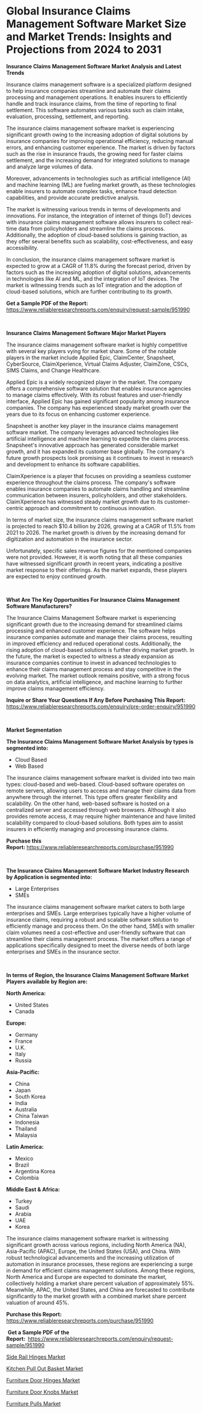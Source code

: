 <p><h1>Global Insurance Claims Management Software Market Size and Market Trends: Insights and Projections from 2024 to 2031</h1></p><p><strong>Insurance Claims Management Software Market Analysis and Latest Trends</strong></p>
<p><p>Insurance claims management software is a specialized platform designed to help insurance companies streamline and automate their claims processing and management operations. It enables insurers to efficiently handle and track insurance claims, from the time of reporting to final settlement. This software automates various tasks such as claim intake, evaluation, processing, settlement, and reporting.</p><p>The insurance claims management software market is experiencing significant growth owing to the increasing adoption of digital solutions by insurance companies for improving operational efficiency, reducing manual errors, and enhancing customer experience. The market is driven by factors such as the rise in insurance frauds, the growing need for faster claims settlement, and the increasing demand for integrated solutions to manage and analyze large volumes of data.</p><p>Moreover, advancements in technologies such as artificial intelligence (AI) and machine learning (ML) are fueling market growth, as these technologies enable insurers to automate complex tasks, enhance fraud detection capabilities, and provide accurate predictive analysis.</p><p>The market is witnessing various trends in terms of developments and innovations. For instance, the integration of internet of things (IoT) devices with insurance claims management software allows insurers to collect real-time data from policyholders and streamline the claims process. Additionally, the adoption of cloud-based solutions is gaining traction, as they offer several benefits such as scalability, cost-effectiveness, and easy accessibility.</p><p>In conclusion, the insurance claims management software market is expected to grow at a CAGR of 11.8% during the forecast period, driven by factors such as the increasing adoption of digital solutions, advancements in technologies like AI and ML, and the integration of IoT devices. The market is witnessing trends such as IoT integration and the adoption of cloud-based solutions, which are further contributing to its growth.</p></p>
<p><strong>Get a Sample PDF of the Report:&nbsp;</strong> <a href="https://www.reliableresearchreports.com/enquiry/request-sample/951990">https://www.reliableresearchreports.com/enquiry/request-sample/951990</a></p>
<p>&nbsp;</p>
<p><strong>Insurance Claims Management Software Major Market Players</strong></p>
<p><p>The insurance claims management software market is highly competitive with several key players vying for market share. Some of the notable players in the market include Applied Epic, ClaimCenter, Snapsheet, CyberSource, ClaimXperience, Virtual Claims Adjuster, ClaimZone, CSCs, SIMS Claims, and Change Healthcare.</p><p>Applied Epic is a widely recognized player in the market. The company offers a comprehensive software solution that enables insurance agencies to manage claims effectively. With its robust features and user-friendly interface, Applied Epic has gained significant popularity among insurance companies. The company has experienced steady market growth over the years due to its focus on enhancing customer experience.</p><p>Snapsheet is another key player in the insurance claims management software market. The company leverages advanced technologies like artificial intelligence and machine learning to expedite the claims process. Snapsheet's innovative approach has generated considerable market growth, and it has expanded its customer base globally. The company's future growth prospects look promising as it continues to invest in research and development to enhance its software capabilities.</p><p>ClaimXperience is a player that focuses on providing a seamless customer experience throughout the claims process. The company's software enables insurance companies to automate claims handling and streamline communication between insurers, policyholders, and other stakeholders. ClaimXperience has witnessed steady market growth due to its customer-centric approach and commitment to continuous innovation.</p><p>In terms of market size, the insurance claims management software market is projected to reach $10.4 billion by 2026, growing at a CAGR of 11.5% from 2021 to 2026. The market growth is driven by the increasing demand for digitization and automation in the insurance sector.</p><p>Unfortunately, specific sales revenue figures for the mentioned companies were not provided. However, it is worth noting that all these companies have witnessed significant growth in recent years, indicating a positive market response to their offerings. As the market expands, these players are expected to enjoy continued growth.</p></p>
<p>&nbsp;</p>
<p><strong>What Are The Key Opportunities For Insurance Claims Management Software Manufacturers?</strong></p>
<p><p>The Insurance Claims Management Software market is experiencing significant growth due to the increasing demand for streamlined claims processing and enhanced customer experience. The software helps insurance companies automate and manage their claims process, resulting in improved efficiency and reduced operational costs. Additionally, the rising adoption of cloud-based solutions is further driving market growth. In the future, the market is expected to witness a steady expansion as insurance companies continue to invest in advanced technologies to enhance their claims management process and stay competitive in the evolving market. The market outlook remains positive, with a strong focus on data analytics, artificial intelligence, and machine learning to further improve claims management efficiency.</p></p>
<p><strong>Inquire or Share Your Questions If Any Before Purchasing This Report:</strong> <a href="https://www.reliableresearchreports.com/enquiry/pre-order-enquiry/951990">https://www.reliableresearchreports.com/enquiry/pre-order-enquiry/951990</a></p>
<p>&nbsp;</p>
<p><strong>Market Segmentation</strong></p>
<p><strong>The Insurance Claims Management Software Market Analysis by types is segmented into:</strong></p>
<p><ul><li>Cloud Based</li><li>Web Based</li></ul></p>
<p><p>The insurance claims management software market is divided into two main types: cloud-based and web-based. Cloud-based software operates on remote servers, allowing users to access and manage their claims data from anywhere through the internet. This type offers greater flexibility and scalability. On the other hand, web-based software is hosted on a centralized server and accessed through web browsers. Although it also provides remote access, it may require higher maintenance and have limited scalability compared to cloud-based solutions. Both types aim to assist insurers in efficiently managing and processing insurance claims.</p></p>
<p><strong>Purchase this Report:&nbsp;</strong><a href="https://www.reliableresearchreports.com/purchase/951990">https://www.reliableresearchreports.com/purchase/951990</a></p>
<p>&nbsp;</p>
<p><strong>The Insurance Claims Management Software Market Industry Research by Application is segmented into:</strong></p>
<p><ul><li>Large Enterprises</li><li>SMEs</li></ul></p>
<p><p>The insurance claims management software market caters to both large enterprises and SMEs. Large enterprises typically have a higher volume of insurance claims, requiring a robust and scalable software solution to efficiently manage and process them. On the other hand, SMEs with smaller claim volumes need a cost-effective and user-friendly software that can streamline their claims management process. The market offers a range of applications specifically designed to meet the diverse needs of both large enterprises and SMEs in the insurance sector.</p></p>
<p>&nbsp;</p>
<p><strong>In terms of Region, the Insurance Claims Management Software Market Players available by Region are:</strong></p>
<p>
    <p> <strong> North America: </strong>
        <ul>
            <li>United States</li>
            <li>Canada</li>
        </ul>
        </p> 
    <p> <strong> Europe: </strong>
        <ul>
            <li>Germany</li>
            <li>France</li>
            <li>U.K.</li>
            <li>Italy</li>
            <li>Russia</li>
        </ul>
        </p> 
    <p> <strong> Asia-Pacific: </strong>
        <ul>
            <li>China</li>
            <li>Japan</li>
            <li>South Korea</li>
            <li>India</li>
            <li>Australia</li>
            <li>China Taiwan</li>
            <li>Indonesia</li>
            <li>Thailand</li>
            <li>Malaysia</li>
        </ul>
        </p> 
    <p> <strong> Latin America: </strong>
        <ul>
            <li>Mexico</li>
            <li>Brazil</li>
            <li>Argentina Korea</li>
            <li>Colombia</li>
        </ul>
        </p> 
    <p> <strong> Middle East & Africa: </strong>
        <ul>
            <li>Turkey</li>
            <li>Saudi</li>
            <li>Arabia</li>
            <li>UAE</li>
            <li>Korea</li>
        </ul>
    </p>
    </p>
<p><p>The insurance claims management software market is witnessing significant growth across various regions, including North America (NA), Asia-Pacific (APAC), Europe, the United States (USA), and China. With robust technological advancements and the increasing utilization of automation in insurance processes, these regions are experiencing a surge in demand for efficient claims management solutions. Among these regions, North America and Europe are expected to dominate the market, collectively holding a market share percent valuation of approximately 55%. Meanwhile, APAC, the United States, and China are forecasted to contribute significantly to the market growth with a combined market share percent valuation of around 45%.</p></p>
<p><strong>Purchase this Report: </strong><a href="https://www.reliableresearchreports.com/purchase/951990">https://www.reliableresearchreports.com/purchase/951990</a></p>
<p>&nbsp;<strong>Get a Sample PDF of the Report:&nbsp;&nbsp;</strong><a href="https://www.reliableresearchreports.com/enquiry/request-sample/951990">https://www.reliableresearchreports.com/enquiry/request-sample/951990</a></p>
<p><strong></strong></p>
<p><p><a href="https://www.linkedin.com/pulse/side-rail-hinges-market-size-growth-forecast-from-2024--03tae?trackingId=AdbaJh5RSRS7dIonfRT5aw%3D%3D">Side Rail Hinges Market</a></p><p><a href="https://www.linkedin.com/pulse/kitchen-pull-out-basket-market-insights-players-forecast-till-az6me?trackingId=hsGRFb0MSRiGZw%2BHit4VTA%3D%3D">Kitchen Pull Out Basket Market</a></p><p><a href="https://www.linkedin.com/pulse/furniture-door-hinges-market-size-growth-forecast-from-6q18e?trackingId=UqJU%2FwJZQJqqgNRd5bvRpA%3D%3D">Furniture Door Hinges Market</a></p><p><a href="https://www.linkedin.com/pulse/furniture-door-knobs-market-provides-detailed-segmentation-zdfze?trackingId=zlvRyj6hQD233W%2BicEpMQw%3D%3D">Furniture Door Knobs Market</a></p><p><a href="https://www.linkedin.com/pulse/furniture-pulls-market-research-report-key-successful-business-6bxve?trackingId=gTjD%2Fm3qTmShQeVaCjgitw%3D%3D">Furniture Pulls Market</a></p></p>